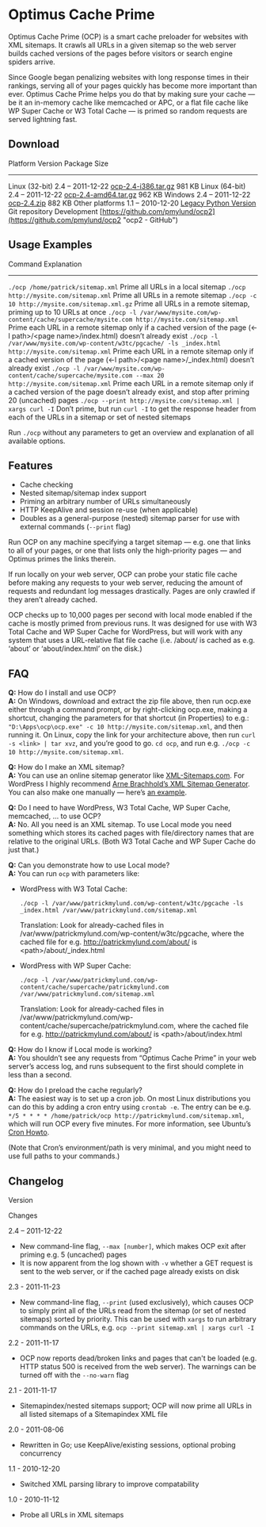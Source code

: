 # Optimus Cache Prime

Optimus Cache Prime (OCP) is a smart cache preloader for websites with XML
sitemaps. It crawls all URLs in a given sitemap so the web server builds
cached versions of the pages before visitors or search engine spiders
arrive.

Since Google began penalizing websites with long response times in their
rankings, serving all of your pages quickly has become more important
than ever. Optimus Cache Prime helps you do that by making sure your
cache — be it an in-memory cache like memcached or APC, or a flat file
cache like WP Super Cache or W3 Total Cache — is primed so random
requests are served lightning fast.

## Download

  Platform          Version            Package                                                                                                                                 Size
  ----------------- ------------------ --------------------------------------------------------------------------------------------------------------------------------------- --------
  Linux (32-bit)    2.4 – 2011-12-22   [ocp-2.4-i386.tar.gz](http://patrickmylund.com/files/tools/ocp2/linux/ocp-2.4-i386.tar.gz "Optimus Cache Prime for Linux (32-bit)")     981 KB
  Linux (64-bit)    2.4 – 2011-12-22   [ocp-2.4-amd64.tar.gz](http://patrickmylund.com/files/tools/ocp2/linux/ocp-2.4-amd64.tar.gz "Optimus Cache Prime for Linux (64-bit)")   962 KB
  Windows           2.4 – 2011-12-22   [ocp-2.4.zip](http://patrickmylund.com/files/tools/ocp2/windows/ocp-2.4.zip "Optimus Cache Prime for Windows")                          882 KB
  Other platforms   1.1 – 2010-12-20   [Legacy Python Version](http://patrickmylund.com/projects/ocp/legacy/ "Optimus Cache Prime - Legacy")                                   
  Git repository    Development        [https://github.com/pmylund/ocp2](https://github.com/pmylund/ocp2 "ocp2 - GitHub")                                                      

## Usage Examples

  Command                                                                                                        Explanation
  -------------------------------------------------------------------------------------------------------------- -------------------------------------------------------------------------------------------------------------------------------------------
  `./ocp /home/patrick/sitemap.xml`                                                                              Prime all URLs in a local sitemap
  `./ocp http://mysite.com/sitemap.xml`                                                                          Prime all URLs in a remote sitemap
  `./ocp -c 10 http://mysite.com/sitemap.xml.gz`                                                                 Prime all URLs in a remote sitemap, priming up to 10 URLs at once
  `./ocp -l /var/www/mysite.com/wp-content/cache/supercache/mysite.com http://mysite.com/sitemap.xml`            Prime each URL in a remote sitemap only if a cached version of the page (<-l path\>/<page name\>/index.html) doesn’t already exist
  `./ocp -l /var/www/mysite.com/wp-content/w3tc/pgcache/ -ls _index.html http://mysite.com/sitemap.xml`          Prime each URL in a remote sitemap only if a cached version of the page (<-l path\>/<page name\>/\_index.html) doesn’t already exist
  `./ocp -l /var/www/mysite.com/wp-content/cache/supercache/mysite.com --max 20 http://mysite.com/sitemap.xml`   Prime each URL in a remote sitemap only if a cached version of the page doesn’t already exist, and stop after priming 20 (uncached) pages
  `./ocp --print http://mysite.com/sitemap.xml | xargs curl -I`                                                  Don’t prime, but run `curl -I` to get the response header from each of the URLs in a sitemap or set of nested sitemaps

Run `./ocp` without any parameters to get an overview and explanation of
all available options.

## Features

-   Cache checking
-   Nested sitemap/sitemap index support
-   Priming an arbitrary number of URLs simultaneously
-   HTTP KeepAlive and session re-use (when applicable)
-   Doubles as a general-purpose (nested) sitemap parser for use with
    external commands (`--print` flag)

Run OCP on any machine specifying a target sitemap — e.g. one that links
to all of your pages, or one that lists only the high-priority pages —
and Optimus primes the links therein.

If run locally on your web server, OCP can probe your static file cache
before making any requests to your web server, reducing the amount of
requests and redundant log messages drastically. Pages are only crawled
if they aren’t already cached.

OCP checks up to 10,000 pages per second with local mode enabled if the
cache is mostly primed from previous runs. It was designed for use with
W3 Total Cache and WP Super Cache for WordPress, but will work with any
system that uses a URL-relative flat file cache (i.e. /about/ is cached
as e.g. ‘about’ or ‘about/index.html’ on the disk.)

## FAQ

**Q:** How do I install and use OCP?\
 **A:** On Windows, download and extract the zip file above, then run
ocp.exe either through a command prompt, or by right-clicking ocp.exe,
making a shortcut, changing the parameters for that shortcut (in
Properties) to e.g.:
`"D:\Apps\ocp\ocp.exe" -c 10 http://mysite.com/sitemap.xml`, and then
running it. On Linux, copy the link for your architecture above, then
run `curl -s <link> | tar xvz`, and you’re good to go. `cd ocp`, and run
e.g. `./ocp -c 10 http://mysite.com/sitemap.xml`.

**Q:** How do I make an XML sitemap?\
 **A:** You can use an online sitemap generator like
[XML-Sitemaps.com](http://www.xml-sitemaps.com/ "XML-Sitemaps.com"). For
WordPress I highly recommend [Arne Brachhold’s XML Sitemap
Generator](http://www.arnebrachhold.de/projects/wordpress-plugins/google-xml-sitemaps-generator/ "Google (XML) Sitemaps Generator for WordPress").
You can also make one manually — here’s [an
example](http://patrickmylund.com/files/tools/ocp2/example-sitemap.xml.txt "Example Sitemap.xml").

**Q:** Do I need to have WordPress, W3 Total Cache, WP Super Cache,
memcached, … to use OCP?\
 **A:** No. All you need is an XML sitemap. To use Local mode you need
something which stores its cached pages with file/directory names that
are relative to the original URLs. (Both W3 Total Cache and WP Super
Cache do just that.)

**Q:** Can you demonstrate how to use Local mode?\
 **A:** You can run `ocp` with parameters like:

-   WordPress with W3 Total Cache:

    `./ocp -l /var/www/patrickmylund.com/wp-content/w3tc/pgcache -ls _index.html /var/www/patrickmylund.com/sitemap.xml`

    Translation: Look for already-cached files in
    /var/www/patrickmylund.com/wp-content/w3tc/pgcache, where the cached
    file for e.g. http://patrickmylund.com/about/ is
    <path\>/about/\_index.html

-   WordPress with WP Super Cache:

    `./ocp -l /var/www/patrickmylund.com/wp-content/cache/supercache/patrickmylund.com /var/www/patrickmylund.com/sitemap.xml`

    Translation: Look for already-cached files in
    /var/www/patrickmylund.com/wp-content/cache/supercache/patrickmylund.com,
    where the cached file for e.g. http://patrickmylund.com/about/ is
    <path\>/about/index.html

**Q:** How do I know if Local mode is working?\
 **A:** You shouldn’t see any requests from “Optimus Cache Prime” in
your web server’s access log, and runs subsequent to the first should
complete in less than a second.

**Q:** How do I preload the cache regularly?\
 **A:** The easiest way is to set up a cron job. On most Linux
distributions you can do this by adding a cron entry using `crontab -e`.
The entry can be e.g.
`*/5 * * * * /home/patrick/ocp http://patrickmylund.com/sitemap.xml`,
which will run OCP every five minutes. For more information, see
Ubuntu’s [Cron
Howto](https://help.ubuntu.com/community/CronHowto "Cron How To").

(Note that Cron’s environment/path is very minimal, and you might need
to use full paths to your commands.)

## Changelog

Version

Changes

2.4 – 2011-12-22

-   New command-line flag, `--max [number]`, which makes OCP exit after
    priming e.g. 5 (uncached) pages
-   It is now apparent from the log shown with `-v` whether a GET
    request is sent to the web server, or if the cached page already
    exists on disk

2.3 - 2011-11-23

-   New command-line flag, `--print` (used exclusively), which causes
    OCP to simply print all of the URLs read from the sitemap (or set of
    nested sitemaps) sorted by priority. This can be used with `xargs`
    to run arbitrary commands on the URLs, e.g.
    `ocp --print sitemap.xml | xargs curl -I`

2.2 - 2011-11-17

-   OCP now reports dead/broken links and pages that can't be loaded
    (e.g. HTTP status 500 is received from the web server). The warnings
    can be turned off with the `--no-warn` flag

2.1 - 2011-11-17

-   Sitemapindex/nested sitemaps support; OCP will now prime all URLs in
    all listed sitemaps of a Sitemapindex XML file

2.0 - 2011-08-06

-   Rewritten in Go; use KeepAlive/existing sessions, optional probing
    concurrency

1.1 - 2010-12-20

-   Switched XML parsing library to improve compatability

1.0 - 2010-11-12

-   Probe all URLs in XML sitemaps
